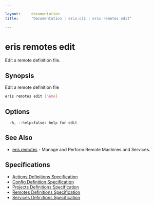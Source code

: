 ```yaml
---

layout:     documentation
title:      "Documentation | eris:cli | eris remotes edit"

---
```


# eris remotes edit

Edit a remote definition file.

## Synopsis

Edit a remote definition file

```bash
eris remotes edit [name]
```

## Options

```
  -h, --help=false: help for edit
```

## See Also

* [eris remotes](https://docs.erisindustries.com/documentation/eris-cli/0.10.3/eris_remotes/)	 - Manage and Perform Remote Machines and Services.

## Specifications

* [Actions Definitions Specification](https://docs.erisindustries.com/documentation/eris-cli/0.10.3/actions_definitions_spec/)
* [Config Definition Specification](https://docs.erisindustries.com/documentation/eris-cli/0.10.3/config_definition_spec/)
* [Projects Definitions Specification](https://docs.erisindustries.com/documentation/eris-cli/0.10.3/projects_definitions_spec/)
* [Remotes Definitions Specification](https://docs.erisindustries.com/documentation/eris-cli/0.10.3/remotes_definitions_spec/)
* [Services Definitions Specification](https://docs.erisindustries.com/documentation/eris-cli/0.10.3/services_definitions_spec/)

